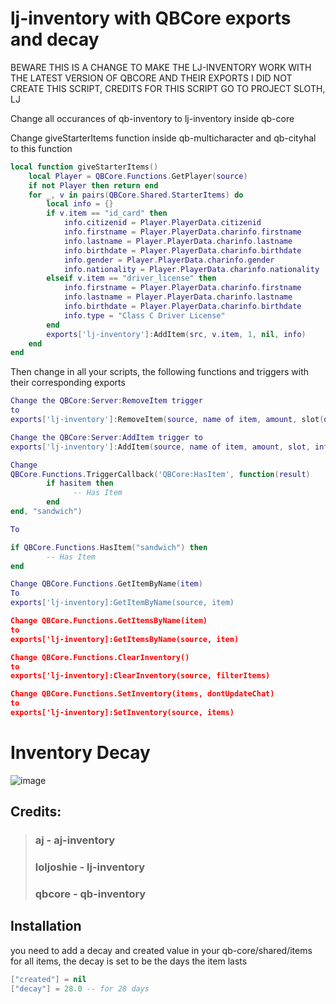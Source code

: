 # lj-inventory with QBCore exports and decay
BEWARE THIS IS A CHANGE TO MAKE THE LJ-INVENTORY WORK WITH THE LATEST VERSION OF QBCORE AND THEIR EXPORTS
I DID NOT CREATE THIS SCRIPT, CREDITS FOR THIS SCRIPT GO TO PROJECT SLOTH, LJ

Change all occurances of qb-inventory to lj-inventory inside qb-core


Change giveStarterItems function inside qb-multicharacter and qb-cityhal to this function

```lua
local function giveStarterItems()
    local Player = QBCore.Functions.GetPlayer(source)
    if not Player then return end
    for _, v in pairs(QBCore.Shared.StarterItems) do
        local info = {}
        if v.item == "id_card" then
            info.citizenid = Player.PlayerData.citizenid
            info.firstname = Player.PlayerData.charinfo.firstname
            info.lastname = Player.PlayerData.charinfo.lastname
            info.birthdate = Player.PlayerData.charinfo.birthdate
            info.gender = Player.PlayerData.charinfo.gender
            info.nationality = Player.PlayerData.charinfo.nationality
        elseif v.item == "driver_license" then
            info.firstname = Player.PlayerData.charinfo.firstname
            info.lastname = Player.PlayerData.charinfo.lastname
            info.birthdate = Player.PlayerData.charinfo.birthdate
            info.type = "Class C Driver License"
        end
        exports['lj-inventory']:AddItem(src, v.item, 1, nil, info)
    end
end
```

Then change in all your scripts, the following functions and triggers with their corresponding exports

```lua
Change the QBCore:Server:RemoveItem trigger
to
exports['lj-inventory']:RemoveItem(source, name of item, amount, slot(optional))

Change the QBCore:Server:AddItem trigger to
exports['lj-inventory']:AddItem(source, name of item, amount, slot, info)

Change
QBCore.Functions.TriggerCallback('QBCore:HasItem', function(result)
        if hasitem then
              -- Has Item
        end
end, "sandwich")

To

if QBCore.Functions.HasItem("sandwich") then
        -- Has Item
end

Change QBCore.Functions.GetItemByName(item)
To
exports['lj-inventory]:GetItemByName(source, item)

Change QBCore.Functions.GetItemsByName(item)
to
exports['lj-inventory]:GetItemsByName(source, item)

Change QBCore.Functions.ClearInventory()
to
exports['lj-inventory]:ClearInventory(source, filterItems)

Change QBCore.Functions.SetInventory(items, dontUpdateChat)
to
exports['lj-inventory]:SetInventory(source, items)
```

# Inventory Decay

![image](https://user-images.githubusercontent.com/80186604/163069477-114e14ec-bec1-4f93-8421-42017c605f15.png)

## Credits:
>### aj - aj-inventory
>### loljoshie - lj-inventory
>### qbcore - qb-inventory

## Installation

you need to add a decay and created value in your qb-core/shared/items for all items, the decay is set to be the days the item lasts


```lua
["created"] = nil
["decay"] = 28.0 -- for 28 days
```

